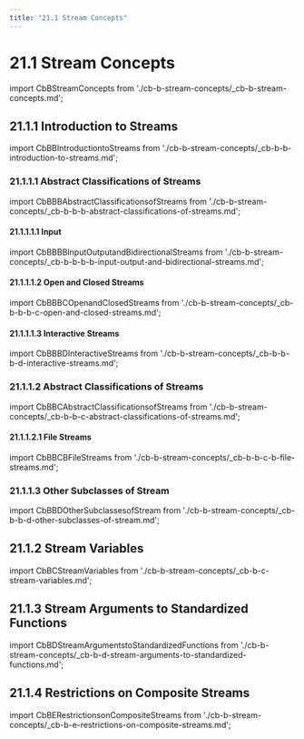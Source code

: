 ```yaml
---
title: "21.1 Stream Concepts"
---
```


# 21.1 Stream Concepts

import CbBStreamConcepts from './cb-b-stream-concepts/_cb-b-stream-concepts.md';

<CbBStreamConcepts />

## 21.1.1 Introduction to Streams

import CbBBIntroductiontoStreams from './cb-b-stream-concepts/_cb-b-b-introduction-to-streams.md';

<CbBBIntroductiontoStreams />

### 21.1.1.1 Abstract Classifications of Streams

import CbBBBAbstractClassificationsofStreams from './cb-b-stream-concepts/_cb-b-b-b-abstract-classifications-of-streams.md';

<CbBBBAbstractClassificationsofStreams />

#### 21.1.1.1.1 Input

import CbBBBBInputOutputandBidirectionalStreams from './cb-b-stream-concepts/_cb-b-b-b-b-input-output-and-bidirectional-streams.md';

<CbBBBBInputOutputandBidirectionalStreams />

#### 21.1.1.1.2 Open and Closed Streams

import CbBBBCOpenandClosedStreams from './cb-b-stream-concepts/_cb-b-b-b-c-open-and-closed-streams.md';

<CbBBBCOpenandClosedStreams />

#### 21.1.1.1.3 Interactive Streams

import CbBBBDInteractiveStreams from './cb-b-stream-concepts/_cb-b-b-b-d-interactive-streams.md';

<CbBBBDInteractiveStreams />

### 21.1.1.2 Abstract Classifications of Streams

import CbBBCAbstractClassificationsofStreams from './cb-b-stream-concepts/_cb-b-b-c-abstract-classifications-of-streams.md';

<CbBBCAbstractClassificationsofStreams />

#### 21.1.1.2.1 File Streams

import CbBBCBFileStreams from './cb-b-stream-concepts/_cb-b-b-c-b-file-streams.md';

<CbBBCBFileStreams />

### 21.1.1.3 Other Subclasses of Stream

import CbBBDOtherSubclassesofStream from './cb-b-stream-concepts/_cb-b-b-d-other-subclasses-of-stream.md';

<CbBBDOtherSubclassesofStream />

## 21.1.2 Stream Variables

import CbBCStreamVariables from './cb-b-stream-concepts/_cb-b-c-stream-variables.md';

<CbBCStreamVariables />

## 21.1.3 Stream Arguments to Standardized Functions

import CbBDStreamArgumentstoStandardizedFunctions from './cb-b-stream-concepts/_cb-b-d-stream-arguments-to-standardized-functions.md';

<CbBDStreamArgumentstoStandardizedFunctions />

## 21.1.4 Restrictions on Composite Streams

import CbBERestrictionsonCompositeStreams from './cb-b-stream-concepts/_cb-b-e-restrictions-on-composite-streams.md';

<CbBERestrictionsonCompositeStreams />


